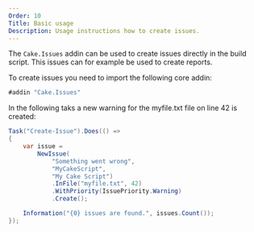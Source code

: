 ```yaml
---
Order: 10
Title: Basic usage
Description: Usage instructions how to create issues.
---
```

The `Cake.Issues` addin can be used to create issues directly in the build script.
This issues can for example be used to create reports.

To create issues you need to import the following core addin:

```csharp
#addin "Cake.Issues"
```

In the following taks a new warning for the myfile.txt file on line 42 is created:

```csharp
Task("Create-Issue").Does(() =>
{
    var issue =
        NewIssue(
            "Something went wrong",
            "MyCakeScript",
            "My Cake Script")
            .InFile("myfile.txt", 42)
            .WithPriority(IssuePriority.Warning)
            .Create();

    Information("{0} issues are found.", issues.Count());
});
```